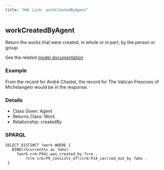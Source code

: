 ```yaml
---
title: "HAL Link: workCreatedByAgent"
---
```


## workCreatedByAgent

Return the works that were created, in whole or in part, by the person or group.

See the related [model documentation](/model/document/#creation-and-publication)

### Example

From the record for André Chastel, the record for The Vatican Frescoes of Michelangelo would be in the response.


### Details

* Class Given: Agent
* Returns Class: Work
* Relationship: createdBy


### SPARQL
```
SELECT DISTINCT ?work WHERE {
   BIND(<%current%> as ?who)
     ?work crm:P94i_was_created_by ?cre .
         ?cre crm:P9_consists_of*/crm:P14_carried_out_by ?who .
 }
```

